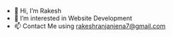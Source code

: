 - 👋 Hi, I’m Rakesh
- 👀 I’m interested in Website Development
- 📫 Contact Me using rakeshranjanjena7@gmail.com
